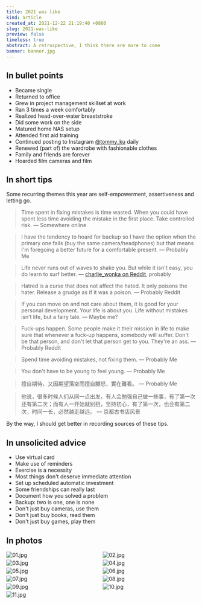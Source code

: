 ```yaml
---
title: 2021 was like
kind: article
created_at: 2021-12-22 21:19:40 +0800
slug: 2021-was-like
preview: false
timeless: true
abstract: A retrospective, I think there are more to come
banner: banner.jpg
---
```


## In bullet points

* Became single
* Returned to office
* Grew in project management skillset at work
* Ran 3 times a week comfortably
* Realized head-over-water breaststroke
* Did some work on the side
* Matured home NAS setup
* Attended first aid training
* Continued posting to Instagram [@tommy_ku](https://www.instagram.com/tommy_ku/) daily
* Renewed (part of) the wardrobe with fashionable clothes
* Family and friends are forever
* Hoarded film cameras and film

## In short tips

Some recurring themes this year are self-empowerment, assertiveness and letting go.

> Time spent in fixing mistakes is time wasted. When you could have spent less time avoiding the mistake in the first place. Take controlled risk. &mdash; Somewhere online

> I have the tendency to hoard for backup so I have the option when the primary one fails (buy the same camera/headphones) but that means I'm foregoing a better future for a comfortable present. &mdash; Probably Me

> Life never runs out of waves to shake you. But while it isn't easy, you do learn to surf better. &mdash; [charlie_wonka on Reddit](https://www.reddit.com/user/charlie_wonka/), probably

> Hatred is a curse that does not affect the hated. It only poisons the hater. Release a grudge as if it was a poison. &mdash; Probably Reddit

> If you can move on and not care about them, it is good for your personal development. Your life is about you. Life without mistakes isn’t life, but a fairy tale. &mdash; Maybe me?

> Fuck-ups happen. Some people make it their mission in life to make sure that whenever a fuck-up happens, somebody will suffer. Don't be that person, and don't let that person get to you. They're an ass. &mdash; Probably Reddit

> Spend time avoiding mistakes, not fixing them. &mdash; Probably Me

> You don't have to be young to feel young. &mdash; Probably Me

> 擅自期待，又因期望落空而擅自嬲怒，實在難看。 &mdash; Probably Me

> 他说，很多时候人们从同一点出发，有人会勉强自己做一些事，有了第一次还有第二次；而有人一开始就别扭，坚持初心，有了第一次，也会有第二次，时间一长，必然越走越远。 &mdash; 京都古书店风景

By the way, I should get better in recording sources of these tips.

## In unsolicited advice

* Use virtual card
* Make use of reminders
* Exercise is a necessity
* Most things don't deserve immediate attention
* Set up scheduled automatic investment
* Some friendships can really last
* Document how you solved a problem
* Backup: two is one, one is none
* Don't just buy cameras, use them
* Don't just buy books, read them
* Don't just buy games, play them

## In photos

<style>
    #photogrid {
        display: grid;
        grid-template-columns: 50% 50%;
        grid-template-rows: auto;
        align-items: stretch;
        column-gap: 4px;
        row-gap: 4px;
    }
    #photogrid img {
        margin: 0;
    }
    
    @media screen and (max-width: 30em) {
        #photogrid img {
            grid-column-start: 1;
            grid-column-end: 3;
        }
    }
</style>

<section id="photogrid">
    <img src="./01-sq.jpg" alt="01.jpg">
    <img src="./02-sq.jpg" alt="02.jpg">
    <img src="./03.jpg" alt="03.jpg">
    <img src="./04.jpg" alt="04.jpg">
    <img src="./05.jpg" alt="05.jpg">
    <img src="./06.jpg" alt="06.jpg">
    <img src="./07.jpg" alt="07.jpg">
    <img src="./08.jpg" alt="08.jpg">
    <img src="./09.jpg" alt="09.jpg">
    <img src="./10.jpg" alt="10.jpg">
    <img src="./11.jpg" style="grid-column-start: 1; grid-column-end: 3;" alt="11.jpg">
</section>